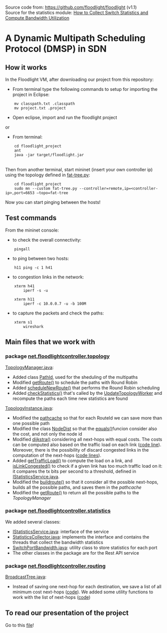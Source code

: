 Source code from: https://github.com/floodlight/floodlight (v1.1) \
Source for the statistics module: [How to Collect Switch Statistics and Compute Bandwidth Utilization](https://floodlight.atlassian.net/wiki/spaces/floodlightcontroller/pages/21856267/How+to+Collect+Switch+Statistics+and+Compute+Bandwidth+Utilization)


# A Dynamic Multipath Scheduling Protocol (DMSP) in SDN 
## How it works
In the Floodlight VM, after downloading our project from this repository: 
-  From terminal type the following commands to setup for importing the project in Eclipse:
```
    mv classpath.txt .classpath
    mv project.txt .project
```
- Open eclipse, import and run the floodlight project 

or 

- From terminal:
```
    cd floodlight_project
    ant
    java -jar target/floodlight.jar
```
\
Then from another terminal, start mininet (insert your own controller ip) using the topology defined in [fat-tree.py](fat-tree.py):
```
    cd floodlight_project
    sudo mn --custom fat-tree.py --controller=remote,ip=<controller-ip>,port=6653 –topo=fat-tree
```
Now you can start pinging between the hosts!

## Test commands
From the mininet console:
- to check the overall connectivity:
```
    pingall
```
- to ping between two hosts:
```
    h11 ping -c 1 h41
```
- to congestion links in the network:
```
    xterm h41
        iperf -s -u
       
    xterm h11
        iperf -c 10.0.0.7 -u -b 100M
```
- to capture the packets and check the paths:
```
    xterm s1
        wireshark
```

## Main files that we work with
### package [net.floodlightcontroller.topology](src/main/java/net/floodlightcontroller/topology)
[TopologyManager.java](src/main/java/net/floodlightcontroller/topology/TopologyManager.java):
- Added class [PathId](https://github.com/alicenannini/floodlight_project/blob/a25e7748311e458000218f94ec70b845cdede12b/src/main/java/net/floodlightcontroller/topology/TopologyManager.java#L97-L155), used for the sheduling of the multipaths
- Modified [getRoute()](https://github.com/alicenannini/floodlight_project/blob/a25e7748311e458000218f94ec70b845cdede12b/src/main/java/net/floodlightcontroller/topology/TopologyManager.java#L779-L802) to schedule the paths with Round Robin
- Added [scheduleNewRoute()](https://github.com/alicenannini/floodlight_project/blob/a25e7748311e458000218f94ec70b845cdede12b/src/main/java/net/floodlightcontroller/topology/TopologyManager.java#L804-L821) that performs the Round Robin scheduling
- Added [checkStatistics()](https://github.com/alicenannini/floodlight_project/blob/a25e7748311e458000218f94ec70b845cdede12b/src/main/java/net/floodlightcontroller/topology/TopologyManager.java#L370-L379) that's called by the [UpdateTopologyWorker](https://github.com/alicenannini/floodlight_project/blob/a25e7748311e458000218f94ec70b845cdede12b/src/main/java/net/floodlightcontroller/topology/TopologyManager.java#L350) and recompute the paths each time new statistics are found

[TopologyInstance.java](src/main/java/net/floodlightcontroller/topology/TopologyInstance.java):
- Modified the [pathcache](https://github.com/alicenannini/floodlight_project/blob/646ed611e4812fb996a74f94dd082ea360d72bc9/src/main/java/net/floodlightcontroller/topology/TopologyInstance.java#L93-L108) so that for each RouteId we can save more than one possible path
- Modified the class [NodeDist](https://github.com/alicenannini/floodlight_project/blob/646ed611e4812fb996a74f94dd082ea360d72bc9/src/main/java/net/floodlightcontroller/topology/TopologyInstance.java#L453) so that the [equals()](https://github.com/alicenannini/floodlight_project/blob/646ed611e4812fb996a74f94dd082ea360d72bc9/src/main/java/net/floodlightcontroller/topology/TopologyInstance.java#L480)funcion consider also the cost, and not only the node id
- Modified [dijkstra()](https://github.com/alicenannini/floodlight_project/blob/646ed611e4812fb996a74f94dd082ea360d72bc9/src/main/java/net/floodlightcontroller/topology/TopologyInstance.java#L496-L561) considering all next-hops with equal costs. The costs can be computed also based on the traffic load on each link ([code line](https://github.com/alicenannini/floodlight_project/blob/646ed611e4812fb996a74f94dd082ea360d72bc9/src/main/java/net/floodlightcontroller/topology/TopologyInstance.java#L534)). Moreover, there is the possibility of discard congested links in the computation of the next-hops ([code lines](https://github.com/alicenannini/floodlight_project/blob/646ed611e4812fb996a74f94dd082ea360d72bc9/src/main/java/net/floodlightcontroller/topology/TopologyInstance.java#L541-L542)).
- Added [getTrafficLoad()](https://github.com/alicenannini/floodlight_project/blob/646ed611e4812fb996a74f94dd082ea360d72bc9/src/main/java/net/floodlightcontroller/topology/TopologyInstance.java#L563-L571) to compute the load on a link, and [isLinkCongested()](https://github.com/alicenannini/floodlight_project/blob/646ed611e4812fb996a74f94dd082ea360d72bc9/src/main/java/net/floodlightcontroller/topology/TopologyInstance.java#L573-L592)  to check if a given link has too much traffic load on it: it compares the tx bits per second to a threshold, defined in [IStatisticsService.java](https://github.com/alicenannini/floodlight_project/blob/a25e7748311e458000218f94ec70b845cdede12b/src/main/java/net/floodlightcontroller/statistics/IStatisticsService.java#L14).
- Modified the [buildroute()](https://github.com/alicenannini/floodlight_project/blob/646ed611e4812fb996a74f94dd082ea360d72bc9/src/main/java/net/floodlightcontroller/topology/TopologyInstance.java#L655-L727) so that it consider all the possible next-hops, builds all the possible paths, and saves them in the *pathcache*
- Modified the [getRoute()](https://github.com/alicenannini/floodlight_project/blob/e4ad071f0818a8b7381e26f422574336111b4a89/src/main/java/net/floodlightcontroller/topology/TopologyInstance.java#L753-L816) to return all the possible paths to the *TopologyManager*


### package [net.floodlightcontroller.statistics](src/main/java/net/floodlightcontroller/statistics)
We added several classes:
- [IStatisticsService.java](src/main/java/net/floodlightcontroller/statistics/IStatisticsService.java): interface of the service
- [StatisticsCollector.java](src/main/java/net/floodlightcontroller/statistics/StatisticsCollector.java): implements the interface and contains the threads that collect the bandwidth statistics
- [SwitchPortBandwidth.java](src/main/java/net/floodlightcontroller/statistics/SwitchPortBandwidth.java): utility class to store statistics for each port
- The other classes in the package are for the Rest API service

### package [net.floodlightcontroller.routing](src/main/java/net/floodlightcontroller/routing)
[BroadcastTree.java](src/main/java/net/floodlightcontroller/routing/BroadcastTree.java):
- Instead of saving one next-hop for each destination, we save a list of all minimum cost next-hops ([code](https://github.com/alicenannini/floodlight_project/blob/a25e7748311e458000218f94ec70b845cdede12b/src/main/java/net/floodlightcontroller/routing/BroadcastTree.java#L29)). We added some utility functions to work with the list of next-hops ([code](https://github.com/alicenannini/floodlight_project/blob/a25e7748311e458000218f94ec70b845cdede12b/src/main/java/net/floodlightcontroller/routing/BroadcastTree.java#L83-L102))


## To read our presentation of the project
Go to this [file](presentation/project_anaws.pdf)!
